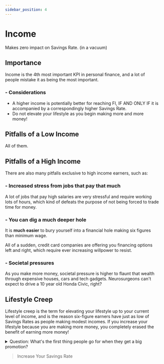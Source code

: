 ```yaml
---
sidebar_position: 4
---
```


# Income

Makes zero impact on Savings Rate. (in a vacuum)

## Importance

Income is the 4th most important KPI in personal finance, and a lot of people mistake it as being the most important.

### - Considerations

- A higher income is potentially better for reaching FI, IF AND ONLY IF it is accompanied by a correspondingly higher Savings Rate.
- Do not elevate your lifestyle as you begin making more and more money!

## Pitfalls of a Low Income

All of them. 

## Pitfalls of a High Income

There are also many pitfalls exclusive to high income earners, such as:

### - Increased stress from jobs that pay that much

A lot of jobs that pay high salaries are very stressful and require working lots of hours, which kind of defeats the purpose of not being forced to trade time for money.

### - You can dig a much deeper hole

It is **much easier** to bury yourself into a financial hole making six figures than minimum wage. 

All of a sudden, credit card companies are offering you financing options left and right, which require ever increasing willpower to resist.

### - Societal pressures

As you make more money, societal pressure is higher to flaunt that wealth through expensive houses, cars and tech gadgets. Neurosurgeons can't expect to drive a 10 year old Honda Civic, right?

## Lifestyle Creep

Lifestyle creep is the term for elevating your lifestyle up to your current level of income, and is the reason six-figure earners have just as low of Savings Rates as people making modest incomes. If you increase your lifestyle because you are making more money, you completely erased the benefit of earning more money!

<details>
  <summary>Question: What's the first thing people go for when they get a big promotion?</summary>

>Nicer apartment, better car, and fancy meals out. The Big 3 expense categories often scale with your income, and should be avoided if possible.

</details>

>Increase Your Savings Rate